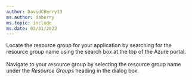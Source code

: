 ```yaml
---
author: DavidCBerry13
ms.author: daberry
ms.topic: include
ms.date: 03/31/2022
---
```

Locate the resource group for your application by searching for the resource group name using the search box at the top of the Azure portal.<br>
<br>
Navigate to your resource group by selecting the resource group name under the *Resource Groups* heading in the dialog box.
